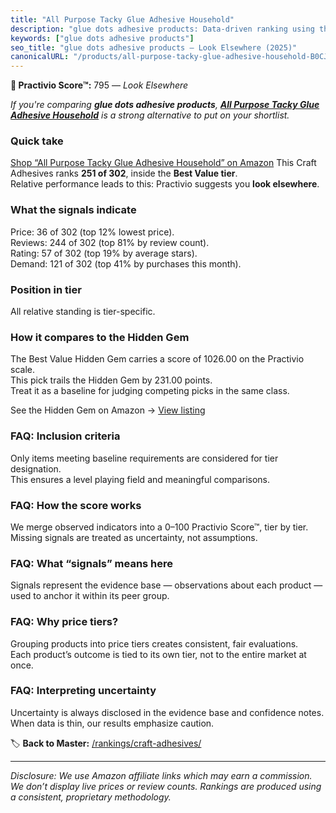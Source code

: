 ```yaml
---
title: "All Purpose Tacky Glue Adhesive Household"
description: "glue dots adhesive products: Data-driven ranking using the Practivio Score™. Positioned by quality, value, demand, findability, momentum."
keywords: ["glue dots adhesive products"]
seo_title: "glue dots adhesive products — Look Elsewhere (2025)"
canonicalURL: "/products/all-purpose-tacky-glue-adhesive-household-B0CJCMFRK5/"
---
```


**🚫 Practivio Score™:** 795 — _Look Elsewhere_


*If you're comparing **glue dots adhesive products**, **[All Purpose Tacky Glue Adhesive Household](https://www.amazon.com/dp/B0CJCMFRK5?tag=practivio-20)** is a strong alternative to put on your shortlist.*
### Quick take
[Shop “All Purpose Tacky Glue Adhesive Household” on Amazon](https://www.amazon.com/dp/B0CJCMFRK5?tag=practivio-20)
This Craft Adhesives ranks **251 of 302**, inside the **Best Value tier**.  
Relative performance leads to this: Practivio suggests you **look elsewhere**.

### What the signals indicate
Price: 36 of 302 (top 12% lowest price).  
Reviews: 244 of 302 (top 81% by review count).  
Rating: 57 of 302 (top 19% by average stars).  
Demand: 121 of 302 (top 41% by purchases this month).

### Position in tier
All relative standing is tier-specific.

### How it compares to the Hidden Gem
The Best Value Hidden Gem carries a score of 1026.00 on the Practivio scale.  
This pick trails the Hidden Gem by 231.00 points.  
Treat it as a baseline for judging competing picks in the same class.  

See the Hidden Gem on Amazon → [View listing](https://www.amazon.com/dp/B00178QSE6?tag=practivio-20)

### FAQ: Inclusion criteria
Only items meeting baseline requirements are considered for tier designation.  
This ensures a level playing field and meaningful comparisons.

### FAQ: How the score works
We merge observed indicators into a 0–100 Practivio Score™, tier by tier.  
Missing signals are treated as uncertainty, not assumptions.

### FAQ: What “signals” means here
Signals represent the evidence base — observations about each product — used to anchor it within its peer group.

### FAQ: Why price tiers?
Grouping products into price tiers creates consistent, fair evaluations.  
Each product’s outcome is tied to its own tier, not to the entire market at once.

### FAQ: Interpreting uncertainty
Uncertainty is always disclosed in the evidence base and confidence notes.  
When data is thin, our results emphasize caution.


🏷️ **Back to Master:** [/rankings/craft-adhesives/](/rankings/craft-adhesives/)

---
_Disclosure: We use Amazon affiliate links which may earn a commission. We don’t display live prices or review counts. Rankings are produced using a consistent, proprietary methodology._
